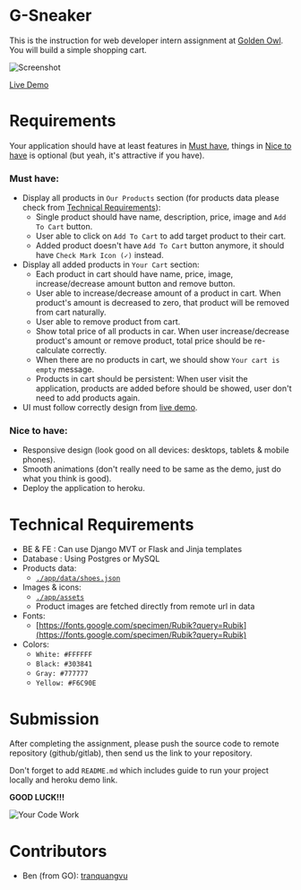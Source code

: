 # G-Sneaker

This is the instruction for web developer intern assignment at [Golden Owl](https://goldenowl.asia). You will build a simple shopping cart.

![Screenshot](./screenshots/screenshot.jpg)

[Live Demo](https://gshoes.vercel.app)

# Requirements

Your application should have at least features in [Must have](#must-have), things in [Nice to have](#nice-to-have) is optional (but yeah, it's attractive if you have).

### Must have:

- Display all products in `Our Products` section (for products data please check from [Technical Requirements](#technical-requirements)):
  - Single product should have name, description, price, image and `Add To Cart` button.
  - User able to click on `Add To Cart` to add target product to their cart.
  - Added product doesn't have `Add To Cart` button anymore, it should have `Check Mark Icon (✓)` instead.
- Display all added products in `Your Cart` section:
  - Each product in cart should have name, price, image, increase/decrease amount button and remove button.
  - User able to increase/decrease amount of a product in cart. When product's amount is decreased to zero, that product will be removed from cart naturally.
  - User able to remove product from cart.
  - Show total price of all products in car. When user increase/decrease product's amount or remove product, total price should be re-calculate correctly.
  - When there are no products in cart, we should show `Your cart is empty` message.
  - Products in cart should be persistent: When user visit the application, products are added before should be showed, user don't need to add products again.
- UI must follow correctly design from [live demo](https://gshoes.vercel.app).

### Nice to have:

- Responsive design (look good on all devices: desktops, tablets & mobile phones).
- Smooth animations (don't really need to be same as the demo, just do what you think is good).
- Deploy the application to heroku.

# Technical Requirements

- BE & FE : Can use Django MVT or Flask and Jinja templates
- Database : Using Postgres or MySQL
- Products data:
  - [`./app/data/shoes.json`](./app/data/shoes.json)
- Images & icons:
  - [`./app/assets`](./app/assets)
  - Product images are fetched directly from remote url in data
- Fonts:
  - [https://fonts.google.com/specimen/Rubik?query=Rubik](https://fonts.google.com/specimen/Rubik?query=Rubik)
- Colors:
  - `White: #FFFFFF`
  - `Black: #303841`
  - `Gray: #777777`
  - `Yellow: #F6C90E`

# Submission

After completing the assignment, please push the source code to remote repository (github/gitlab), then send us the link to your repository.

Don't forget to add `README.md` which includes guide to run your project locally and heroku demo link.


**GOOD LUCK!!!**

![Your Code Work](./screenshots/meme.jpeg)

# Contributors

- Ben (from GO): [tranquangvu](https://github.com/tranquangvu)
